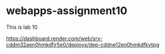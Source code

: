 # webapps-assignment10
This is lab 10

https://dashboard.render.com/web/srv-cddm32aen0hmkdfir5e0/deploys/dep-cddne12en0hmkdfkvtpg
